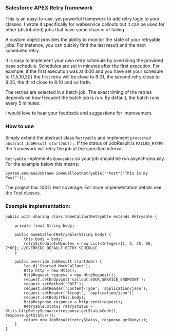 ### Salesforce APEX Retry framework

This is an easy-to-use, yet powerful framework to add retry logic to your classes. I wrote it specifically for webservice callouts but it can be used for other (distributed) jobs that have some chance of failing. 

A custom object provides the ability to monitor the state of your retryable jobs. For instance, you can quickly find the last result and the next scheduled retry. 

It is easy to implement your own retry schedule by overriding the provided base schedule. Schedules are set in minutes after the first execution. For example, if the first execution was at 8:00 and you have set your schedule to {1,5,10,30} the first retry will be close to 8:01, the second retry close to 8:05, the third close to 8:10 and so forth. 

The retries are selected in a batch job. The exact timing of the retries depends on how frequent the batch job is run. By default, the batch runs every 5 minutes. 

I would love to hear your feedback and suggestions for improvement.

### How to use

Simply extend the abstract class `Retryable` and implement `protected abstract JobResult startJob();`. If the status of JobResult is `FAILED_RETRY` the framework will retry the job at the specified interval. 

`Retryable` implements `Queueable` so your job should be run asynchronously. For the example below this means:
```apex
System.enqueueJob(new SomeCalloutRetryable('"Post":"This is my Post"'));
```
The project has 100% test coverage. For more implementation details see the Test classes. 

### Example implementation: 

```apex
public with sharing class SomeCalloutRetryable extends Retryable {

    private final String body;

    public SomeCalloutRetryable(String body) {
        this.body = body;
        retryScheduleInMinutes = new List<Integer>{1, 5, 25, 60, 2*60}; //OVERRIDE DEFAULT RETRY SCHEDULE
    }

    public override JobResult startJob() {
        log.d('Started MockCallout');
        Http http = new Http();
        HttpRequest request = new HttpRequest();
        request.setEndpoint('callout:YOUR_SERVICE_ENDPOINT');
        request.setMethod('POST');
        request.setHeader('Content-Type', 'application/json');
        request.setHeader('Accept', 'application/json');
        request.setBody(this.body);
        HttpResponse response = http.send(request);
        Retryable.Status retryStatus = Utils.httpRetryScenario(response.getStatusCode(), response.getStatus());
        return new JobResult(retryStatus, response.getBody());
    }
}

```
